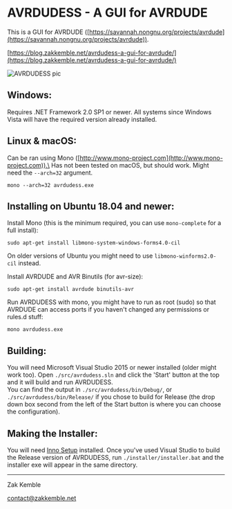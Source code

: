 AVRDUDESS - A GUI for AVRDUDE
=============================

This is a GUI for AVRDUDE ([https://savannah.nongnu.org/projects/avrdude](https://savannah.nongnu.org/projects/avrdude)).

[https://blog.zakkemble.net/avrdudess-a-gui-for-avrdude/](https://blog.zakkemble.net/avrdudess-a-gui-for-avrdude/)

![AVRDUDESS pic](images/avrdudess.png "")

Windows:
--------
Requires .NET Framework 2.0 SP1 or newer. All systems since Windows Vista will have the required version already installed.

Linux & macOS:
--------------
Can be ran using Mono ([http://www.mono-project.com](http://www.mono-project.com)).\
Has not been tested on macOS, but should work. Might need the `--arch=32` argument.

    mono --arch=32 avrdudess.exe

Installing on Ubuntu 18.04 and newer:
-------------------------------------
Install Mono (this is the minimum required, you can use `mono-complete` for a full install):

    sudo apt-get install libmono-system-windows-forms4.0-cil

On older versions of Ubuntu you might need to use `libmono-winforms2.0-cil` instead.

Install AVRDUDE and AVR Binutils (for avr-size):

    sudo apt-get install avrdude binutils-avr

Run AVRDUDESS with mono, you might have to run as root (sudo) so that AVRDUDE can access ports if you haven't changed any permissions or rules.d stuff:

    mono avrdudess.exe

Building:
---------
You will need Microsoft Visual Studio 2015 or newer installed (older might work too). Open `./src/avrdudess.sln` and click the 'Start' button at the top and it will build and run AVRDUDESS.\
You can find the output in `./src/avrdudess/bin/Debug/`, or `./src/avrdudess/bin/Release/` if you chose to build for Release (the drop down box second from the left of the Start button is where you can choose the configuration).

Making the Installer:
---------------------
You will need [Inno Setup](https://www.jrsoftware.org/isinfo.php) installed. Once you've used Visual Studio to build the Release version of AVRDUDESS, run `./installer/installer.bat` and the installer exe will appear in the same directory.

--------

Zak Kemble

contact@zakkemble.net
